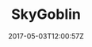 ---
title: "SkyGoblin"
site_link: "http://www.skygoblin.com/"
description: "Specializes in game design and production."
location: "Gothenburg"
active: true
active_from: "2011-01-01"
active_to: ""
tags: []
date: "2017-05-03T12:00:57Z"
---